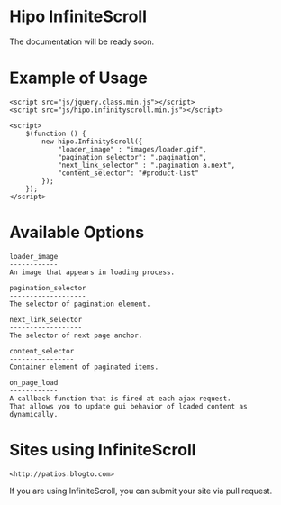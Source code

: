Hipo InfiniteScroll
===================

The documentation will be ready soon.


Example of Usage
================

    <script src="js/jquery.class.min.js"></script>
    <script src="js/hipo.infinityscroll.min.js"></script>

    <script>
        $(function () {
            new hipo.InfinityScroll({
                "loader_image" : "images/loader.gif",
                "pagination_selector": ".pagination",
                "next_link_selector" : ".pagination a.next",
                "content_selector": "#product-list"
            });
        });
    </script>

Available Options
=================

    loader_image
    ------------
    An image that appears in loading process.

    pagination_selector
    -------------------
    The selector of pagination element.

    next_link_selector
    ------------------
    The selector of next page anchor.

    content_selector
    ----------------
    Container element of paginated items.

    on_page_load
    ------------
    A callback function that is fired at each ajax request.
    That allows you to update gui behavior of loaded content as dynamically.


Sites using InfiniteScroll
==========================

    <http://patios.blogto.com>

If you are using InfiniteScroll, you can submit your site via pull request.
